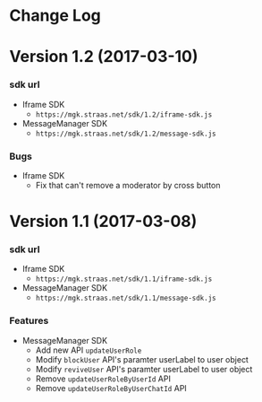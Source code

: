 # Change Log

<a name="1.2-release"></a>
# Version 1.2 (2017-03-10)

### sdk url

* Iframe SDK
	- `https://mgk.straas.net/sdk/1.2/iframe-sdk.js`
* MessageManager SDK
	-	`https://mgk.straas.net/sdk/1.2/message-sdk.js`

### Bugs
* Iframe SDK
	- Fix that can't remove a moderator by cross button

<a name="1.1-release"></a>
# Version 1.1 (2017-03-08)

### sdk url

* Iframe SDK
	- `https://mgk.straas.net/sdk/1.1/iframe-sdk.js`
* MessageManager SDK
	-	`https://mgk.straas.net/sdk/1.1/message-sdk.js`

### Features
* MessageManager SDK
	- Add new API `updateUserRole`
	- Modify `blockUser` API's paramter userLabel to user object
	- Modify `reviveUser` API's paramter userLabel to user object
	- Remove `updateUserRoleByUserId` API
	- Remove `updateUserRoleByUserChatId` API
